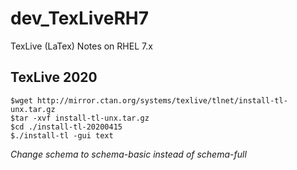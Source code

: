 # dev_TexLiveRH7
TexLive (LaTex) Notes on RHEL 7.x


## TexLive 2020
`$wget http://mirror.ctan.org/systems/texlive/tlnet/install-tl-unx.tar.gz`<br/>
`$tar -xvf install-tl-unx.tar.gz`<br/>
`$cd ./install-tl-20200415`<br/>
`$./install-tl -gui text`<br/>

*Change schema to schema-basic instead of schema-full*<br/>
